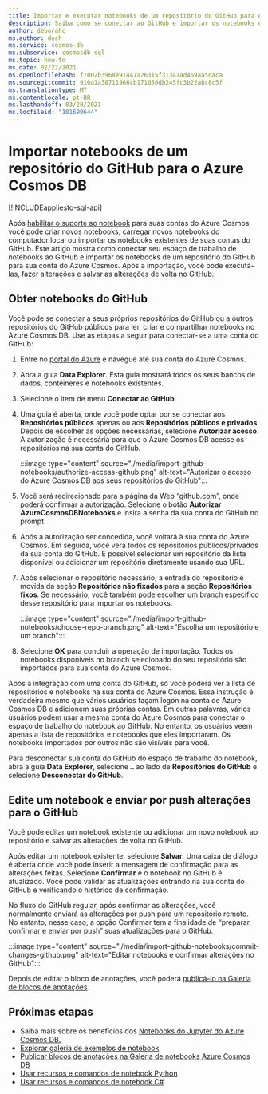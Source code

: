 ```yaml
---
title: Importar e executar notebooks de um repositório do GitHub para o Azure Cosmos DB
description: Saiba como se conectar ao GitHub e importar os notebooks de um repositório do GitHub para sua conta do Azure Cosmos. Após a importação, você pode executar, editar e salvar as alterações novamente no GitHub.
author: deborahc
ms.author: dech
ms.service: cosmos-db
ms.subservice: cosmosdb-sql
ms.topic: how-to
ms.date: 02/22/2021
ms.openlocfilehash: f7002b3968e91447a26315f31347ad469aa5daca
ms.sourcegitcommit: 910a1a38711966cb171050db245fc3b22abc8c5f
ms.translationtype: MT
ms.contentlocale: pt-BR
ms.lasthandoff: 03/20/2021
ms.locfileid: "101690644"
---
```

# <a name="import-notebooks-from-a-github-repo-into-azure-cosmos-db"></a>Importar notebooks de um repositório do GitHub para o Azure Cosmos DB
[!INCLUDE[appliesto-sql-api](includes/appliesto-sql-api.md)]

Após [habilitar o suporte ao notebook](enable-notebooks.md) para suas contas do Azure Cosmos, você pode criar novos notebooks, carregar novos notebooks do computador local ou importar os notebooks existentes de suas contas do GitHub. Este artigo mostra como conectar seu espaço de trabalho de notebooks ao GitHub e importar os notebooks de um repositório do GitHub para sua conta do Azure Cosmos. Após a importação, você pode executá-las, fazer alterações e salvar as alterações de volta no GitHub.

## <a name="get-notebooks-from-github"></a>Obter notebooks do GitHub

Você pode se conectar a seus próprios repositórios do GitHub ou a outros repositórios do GitHub públicos para ler, criar e compartilhar notebooks no Azure Cosmos DB. Use as etapas a seguir para conectar-se a uma conta do GitHub:

1. Entre no [portal do Azure](https://portal.azure.com/) e navegue até sua conta do Azure Cosmos.

1. Abra a guia **Data Explorer**. Esta guia mostrará todos os seus bancos de dados, contêineres e notebooks existentes.

1. Selecione o item de menu **Conectar ao GitHub**.

1. Uma guia é aberta, onde você pode optar por se conectar aos **Repositórios públicos** apenas ou aos **Repositórios públicos e privados**.  Depois de escolher as opções necessárias, selecione **Autorizar acesso**. A autorização é necessária para que o Azure Cosmos DB acesse os repositórios na sua conta do GitHub.

   :::image type="content" source="./media/import-github-notebooks/authorize-access-github.png" alt-text="Autorizar o acesso do Azure Cosmos DB aos seus repositórios do GitHub":::

1. Você será redirecionado para a página da Web “github.com”, onde poderá confirmar a autorização. Selecione o botão **Autorizar AzureCosmosDBNotebooks** e insira a senha da sua conta do GitHub no prompt.

1. Após a autorização ser concedida, você voltará à sua conta do Azure Cosmos. Em seguida, você verá todos os repositórios públicos/privados da sua conta do GitHub. É possível selecionar um repositório da lista disponível ou adicionar um repositório diretamente usando sua URL.

1. Após selecionar o repositório necessário, a entrada do repositório é movida da seção **Repositórios não fixados**  para a seção **Repositórios fixos**. Se necessário, você também pode escolher um branch específico desse repositório para importar os notebooks.

   :::image type="content" source="./media/import-github-notebooks/choose-repo-branch.png" alt-text="Escolha um repositório e um branch":::

1. Selecione **OK** para concluir a operação de importação. Todos os notebooks disponíveis no branch selecionado do seu repositório são importados para sua conta do Azure Cosmos.

Após a integração com uma conta do GitHub, só você poderá ver a lista de repositórios e notebooks na sua conta do Azure Cosmos. Essa instrução é verdadeira mesmo que vários usuários façam logon na conta de Azure Cosmos DB e adicionem suas próprias contas. Em outras palavras, vários usuários podem usar a mesma conta do Azure Cosmos para conectar o espaço de trabalho do notebook ao GitHub. No entanto, os usuários veem apenas a lista de repositórios e notebooks que eles importaram. Os notebooks importados por outros não são visíveis para você.

Para desconectar sua conta do GitHub do espaço de trabalho do notebook, abra a guia **Data Explorer**, selecione `…` ao lado de **Repositórios do GitHub** e selecione **Desconectar do GitHub**.

## <a name="edit-a-notebook-and-push-changes-to-github"></a>Edite um notebook e enviar por push alterações para o GitHub

Você pode editar um notebook existente ou adicionar um novo notebook ao repositório e salvar as alterações de volta no GitHub.

Após editar um notebook existente, selecione **Salvar**. Uma caixa de diálogo é aberta onde você pode inserir a mensagem de confirmação para as alterações feitas. Selecione **Confirmar** e o notebook no GitHub é atualizado. Você pode validar as atualizações entrando na sua conta do GitHub e verificando o histórico de confirmação.

No fluxo do GitHub regular, após confirmar as alterações, você normalmente enviará as alterações por push para um repositório remoto. No entanto, nesse caso, a opção Confirmar tem a finalidade de “preparar, confirmar e enviar por push” suas atualizações para o GitHub.

:::image type="content" source="./media/import-github-notebooks/commit-changes-github.png" alt-text="Editar notebooks e confirmar alterações no GitHub":::

Depois de editar o bloco de anotações, você poderá [publicá-lo na Galeria de blocos de anotações](publish-notebook-gallery.md). 

## <a name="next-steps"></a>Próximas etapas

* Saiba mais sobre os benefícios dos [Notebooks do Jupyter do Azure Cosmos DB.](cosmosdb-jupyter-notebooks.md)
* [Explorar galeria de exemplos de notebook](https://cosmos.azure.com/gallery.html)
* [Publicar blocos de anotações na Galeria de notebooks Azure Cosmos DB](publish-notebook-gallery.md)
* [Usar recursos e comandos de notebook Python](use-python-notebook-features-and-commands.md)
* [Usar recursos e comandos de notebook C#](use-csharp-notebook-features-and-commands.md)
